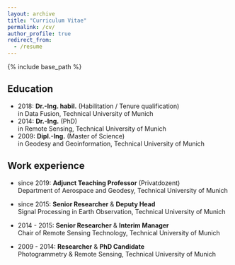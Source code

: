 ```yaml
---
layout: archive
title: "Curriculum Vitae"
permalink: /cv/
author_profile: true
redirect_from:
  - /resume
---
```


{% include base_path %}

## Education
* 2018: __Dr.-Ing. habil.__ (Habilitation / Tenure qualification)  
  in Data Fusion, Technical University of Munich 
* 2014: __Dr.-Ing.__ (PhD)  
  in Remote Sensing, Technical University of Munich
* 2009: __Dipl.-Ing.__ (Master of Science)  
  in Geodesy and Geoinformation, Technical University of Munich

## Work experience
* since 2019: __Adjunct Teaching Professor__ (Privatdozent)  
  Department of Aerospace and Geodesy, Technical University of Munich

* since 2015: __Senior Researcher__ & __Deputy Head__  
  Signal Processing in Earth Observation, Technical University of Munich
  
* 2014 - 2015: __Senior Researcher__ & __Interim Manager__  
  Chair of Remote Sensing Technology, Technical University of Munich
  
* 2009 - 2014: __Researcher__ & __PhD Candidate__  
  Photogrammetry & Remote Sensing, Technical University of Munich
